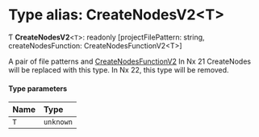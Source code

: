 # Type alias: CreateNodesV2\<T\>

Ƭ **CreateNodesV2**\<`T`\>: readonly [projectFilePattern: string, createNodesFunction: CreateNodesFunctionV2\<T\>]

A pair of file patterns and [CreateNodesFunctionV2](/reference/core-api/devkit/documents/CreateNodesFunctionV2)
In Nx 21 CreateNodes will be replaced with this type. In Nx 22, this type will be removed.

#### Type parameters

| Name | Type      |
| :--- | :-------- |
| `T`  | `unknown` |
